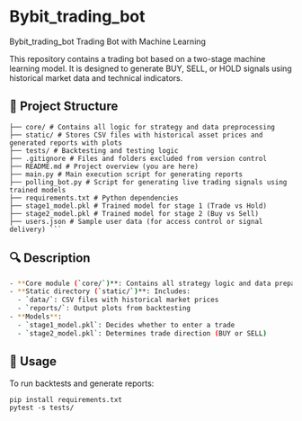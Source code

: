 # Bybit_trading_bot
Bybit_trading_bot
Trading Bot with Machine Learning

This repository contains a trading bot based on a two-stage machine learning model. It is designed to generate BUY, SELL, or HOLD signals using historical market data and technical indicators.

## 📁 Project Structure
```
├── core/ # Contains all logic for strategy and data preprocessing
├── static/ # Stores CSV files with historical asset prices and generated reports with plots
├── tests/ # Backtesting and testing logic
├── .gitignore # Files and folders excluded from version control
├── README.md # Project overview (you are here)
├── main.py # Main execution script for generating reports
├── polling_bot.py # Script for generating live trading signals using trained models
├── requirements.txt # Python dependencies
├── stage1_model.pkl # Trained model for stage 1 (Trade vs Hold)
├── stage2_model.pkl # Trained model for stage 2 (Buy vs Sell)
├── users.json # Sample user data (for access control or signal delivery) ```
```
## 🔍 Description
```bash
- **Core module (`core/`)**: Contains all strategy logic and data preparation functions. It handles technical indicators and formatting for model input.
- **Static directory (`static/`)**: Includes:
  - `data/`: CSV files with historical market prices
  - `reports/`: Output plots from backtesting
- **Models**:
  - `stage1_model.pkl`: Decides whether to enter a trade
  - `stage2_model.pkl`: Determines trade direction (BUY or SELL)
```
## 🚀 Usage

To run backtests and generate reports:

```
pip install requirements.txt
pytest -s tests/
```
